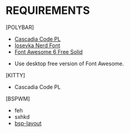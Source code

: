 # REQUIREMENTS

[POLYBAR]
* [Cascadia Code PL](https://github.com/microsoft/cascadia-code)
* [Iosevka Nerd Font](https://www.nerdfonts.com/font-downloads)
* [Font Awesome 6 Free Solid](https://fontawesome.com/download)
- Use desktop free version of Font Awesome.

[KITTY]
* Cascadia Code PL

[BSPWM]
* feh
* sxhkd
* [bsp-layout](https://github.com/phenax/bsp-layout)
